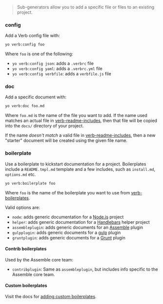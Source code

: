 > Sub-generators allow you to add a specific file or files to an existing project.

### config

Add a Verb config file with:

```bash
yo verb:config foo
```

Where `foo` is one of the following:

* `yo verb:config json`: adds a `.verbrc` file
* `yo verb:config yaml`: adds a `.verbrc.yml` file
* `yo verb:config verbfile`: adds a `verbfile.js` file

### doc

Add a specific document with:

```bash
yo verb:doc foo.md
```

Where `foo.md` is the name of the file you want to add. If the name used matches an actual file in [verb-readme-includes](https://github.com/assemble/verb-readme-includes), then that file will be copied into the `docs/` directory of your project.

If the name _doesn't match_ a valid file in [verb-readme-includes](https://github.com/assemble/verb-readme-includes), then a new "starter" document will be created using the given file name.

### boilerplate

Use a boilerplate to kickstart documentation for a project. Boilerplates include a `README.tmpl.md` template and a few includes, such as `install.md`, `options.md` etc.

```bash
yo verb:boilerplate foo
```

Where `foo` is the name of the boilerplate you want to use from [verb-boilerplates](https://github.com/assemble/verb-boilerplates).

Valid options are:

* `node`: adds generic documentation for a [Node.js](nodejs.org) project
* `helper`: adds generic documentation for a [Handlebars](handlebarsjs.com) helper project
* `assembleplugin`: adds generic documents for an [Assemble](https://github.com/assemble/assemble) plugin
* `gulpplugin`: adds generic documents for a [gulp](gulpjs.com) plugin
* `gruntplugin`: adds generic documents for a [Grunt](gruntjs.com) plugin

#### Contrib boilerplates

Used by the Assemble core team:

* `contribplugin`: Same as `assembleplugin`, but includes info specific to the Assemble core team.

#### Custom boilerplates

Visit the docs for [adding custom boilerplates](./docs/custom-boilerplates.md).